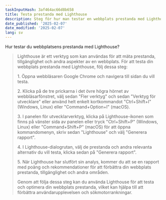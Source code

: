 ```yaml
---
taskInputHash: 3af464ac66d8b658
title: Testa prestanda med Lighthouse
description: Steg för hur man testar en webbplats prestanda med Lighthouse
date_published: '2025-02-07'
date_modified: '2025-02-07'
lang: sv
---
```

Hur testar du webbplatsens prestanda med Lighthouse?

> Lighthouse är ett verktyg som kan användas för att mäta prestanda, tillgänglighet och andra aspekter av en webbplats. För att testa din webbplats prestanda med Lighthouse, följ dessa steg:
> 
> 1\. Öppna webbläsaren Google Chrome och navigera till sidan du vill testa.
> 
> 2\. Klicka på de tre prickarna i det övre högra hörnet av webbläsarfönstret, välj sedan "Fler verktyg" och sedan "Verktyg för utvecklare" eller använd helt enkelt kortkommandot "Ctrl+Shift+I" (Windows, Linux) eller "Command+Option+I" (macOS).
> 
> 3\. I panelen för utvecklarverktyg, klicka på Lighthouse-ikonen som finns på vänster sida av panelen eller tryck "Ctrl+Shift+P" (Windows, Linux) eller "Command+Shift+P" (macOS) för att öppna kommandomenyn, skriv sedan "Lighthouse" och välj "Generera rapport".
> 
> 4\. I Lighthouse-dialogrutan, välj de prestanda och andra relevanta alternativ du vill testa, klicka sedan på "Generera rapport".
> 
> 5\. När Lighthouse har slutfört sin analys, kommer du att se en rapport med poäng och rekommendationer för att förbättra din webbplats prestanda, tillgänglighet och andra områden.
> 
> Genom att följa dessa steg kan du använda Lighthouse för att testa och optimera din webbplats prestanda, vilket kan hjälpa till att förbättra användarupplevelsen och sökmotorrankningar.
